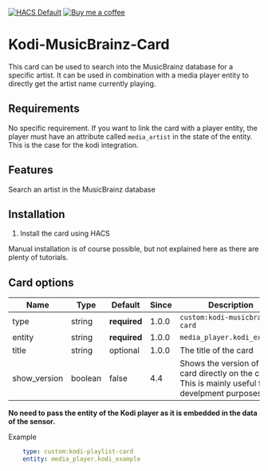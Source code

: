 [![HACS Default][hacs_shield]][hacs]
[![Buy me a coffee][buy_me_a_coffee_shield]][buy_me_a_coffee]

[hacs_shield]: https://img.shields.io/static/v1.svg?label=HACS&message=Default&style=popout&color=green&labelColor=41bdf5&logo=HomeAssistantCommunityStore&logoColor=white
[hacs]: https://hacs.xyz/docs/default_repositories

[buy_me_a_coffee_shield]: https://img.shields.io/static/v1.svg?label=%20&message=Buy%20me%20a%20coffee&color=6f4e37&logo=buy%20me%20a%20coffee&logoColor=white
[buy_me_a_coffee]: https://www.buymeacoffee.com/jtbgroup


# Kodi-MusicBrainz-Card

This card can be used to search into the MusicBrainz database for a specific artist. It can be used in combination with a media player entity to directly get the artist name currently playing.

## Requirements

No specific requirement. If you want to link the card with a player entity, the player must have an attribute called `media_artist` in the state of the entity. This is the case for the kodi integration.

## Features

Search an artist in the MusicBrainz database

## Installation

1. Install the card using HACS

Manual installation is of course possible, but not explained here as there are plenty of tutorials.

## Card options

| Name | Type | Default | Since | Description |
|------|------|---------|-------|-------------|
| type | string | **required** | 1.0.0 | `custom:kodi-musicbrainz-card` |
| entity | string | **required** | 1.0.0 |  `media_player.kodi_example` |
| title | string | optional | 1.0.0 | The title of the card |
| show_version | boolean | false | 4.4 | Shows the version of the card directly on the card. This is mainly useful for develpment purposes. |

**No need to pass the entity of the Kodi player as it is embedded in the data of the sensor.**

Example

```yaml
    type: custom:kodi-playlist-card
    entity: media_player.kodi_example
```
